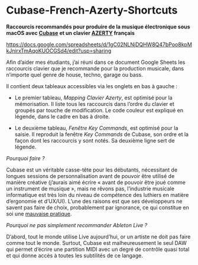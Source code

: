 # Cubase-French-Azerty-Shortcuts
**Raccourcis recommandés pour produire de la musique électronique sous macOS avec [Cubase](https://fr.wikipedia.org/wiki/Cubase) et un clavier [AZERTY](https://fr.wikipedia.org/wiki/AZERTY) français**

https://docs.google.com/spreadsheets/d/1gC02NLNjDQHW8Q47bPoo8kpMkJnirxTmAqoKUOCGSd4/edit?usp=sharing

Afin d’aider mes étudiants, j’ai réuni dans ce document Google Sheets les raccourcis clavier que je recommande pour la production musicale, dans n’importe quel genre de house, techno, garage ou bass. 

Il contient deux tableaux accessibles via les onglets en bas à gauche : 

- Le premier tableau, _Mapping Clavier Azerty_, est optimisé pour la mémorisation. Il liste tous les raccourcis dans l’ordre du clavier et groupés par touche de modification. Le code couleur est expliqué en légende, dans le cadre en bas à droite.

- Le deuxième tableau, _Fenêtre Key Commands_, est optimisé pour la saisie. Il reproduit la fenêtre _Key Commands_ de Cubase, son ordre et la façon dont les raccourcis y sont notés. Sa deuxième ligne sert de légende.

_Pourquoi faire ?_

Cubase est un véritable casse-tête pour les débutants, nécessitant de longues sessions de personnalisation avant de pouvoir être utilisé de manière créative (j’aurais aimé écrire « avant de pouvoir être joué comme un instrument de musique », mais ne rêvons pas, l’industrie musicale informatique est très loin du niveau de compétence des luthiers en matière d’ergonomie et d’UX/UI). L’une des raisons est que ses développeurs ne savent pas faire de choix, probablement par ignorance, ce qui constitue en soi une [mauvaise pratique](https://www.joelonsoftware.com/2000/04/12/choices/). 

_Pourquoi ne pas simplement recommander Ableton Live ?_ 

D’abord, tout le monde utilise Live aujourd’hui, or un artiste ne doit pas faire comme tout le monde. Surtout, Cubase est malheureusement le seul DAW qui permet d’écrire une partition MIDI avec un degré de contrôle quasi total et qui donne accès à toutes les subtilités de ce langage.
